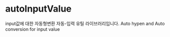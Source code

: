 # autoInputValue
input값에 대한 자동형변환 자동-입력 유틸 라이브러리입니다. Auto hypen and Auto conversion for input value 
